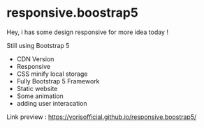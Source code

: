 # responsive.boostrap5
Hey, i has some design responsive for more idea today !

Still using Bootstrap 5

- CDN Version
- Responsive
- CSS minify local storage
- Fully Bootstrap 5 Framework
- Static website
- Some animation
- adding user interacation

Link preview : https://yorisofficial.github.io/responsive.boostrap5/
